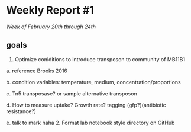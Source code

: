 # Weekly Report #1 
*Week of February 20th through 24th*
## goals
1. Optimize coniditions to introduce transposon to community of MB11B1
  
  a. reference Brooks 2016
  
  b. condition variables: temperature, medium, concentration/proportions
  
  c. Tn5 transposase? or sample alternative transposon
  
  d. How to measure uptake? Growth rate? tagging (gfp?)(antibiotic resistance?)
  
  e. talk to mark haha
2. Format lab notebook style directory on GitHub 
